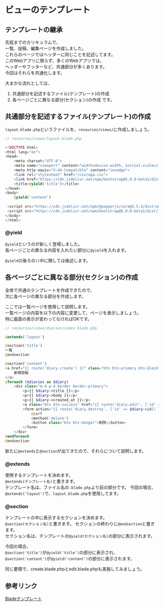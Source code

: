 # ビューのテンプレート

## テンプレートの継承
先程までのカリキュラムで、  
一覧、投稿、編集ページを作成しました。  
これらのページではヘッダーに同じことを記述してます。  
このWebアプリに限らず、多くのWebアプリでは、  
ヘッダーやフッターなど、共通部分が多くあります。  
今回はそれらを共通化します。  

大まかな流れとしては、
1. 共通部分を記述するファイル(テンプレート)の作成 
2. 各ページごとに異なる部分(セクション)の作成
です。

## 共通部分を記述するファイル(テンプレート)の作成 
`layout.blade.php`というファイルを、`resources/views/`に作成しましょう。  

```php
// resources/views/layout.blade.php

<!DOCTYPE html>
<html lang="en">
<head>
    <meta charset="UTF-8">
    <meta name="viewport" content="width=device-width, initial-scale=1.0">
    <meta http-equiv="X-UA-Compatible" content="ie=edge">
    <link rel="stylesheet" href="/css/app.css">
    <link href="https://cdn.jsdelivr.net/npm/bootstrap@5.0.0-beta1/dist/css/bootstrap.min.css" rel="stylesheet" integrity="sha384-giJF6kkoqNQ00vy+HMDP7azOuL0xtbfIcaT9wjKHr8RbDVddVHyTfAAsrekwKmP1" crossorigin="anonymous">
    <title>@yield('title')</title>
</head>
<body>
    @yield('content')
    
 <script src="https://cdn.jsdelivr.net/npm/@popperjs/core@2.5.4/dist/umd/popper.min.js" integrity="sha384-q2kxQ16AaE6UbzuKqyBE9/u/KzioAlnx2maXQHiDX9d4/zp8Ok3f+M7DPm+Ib6IU" crossorigin="anonymous"></script>
 <script src="https://cdn.jsdelivr.net/npm/bootstrap@5.0.0-beta1/dist/js/bootstrap.min.js" integrity="sha384-pQQkAEnwaBkjpqZ8RU1fF1AKtTcHJwFl3pblpTlHXybJjHpMYo79HY3hIi4NKxyj" crossorigin="anonymous"></script>
</body>
</html>
```

### @yield
`@yield`というのが新しく登場しました。  
各ページごとの異なる内容を入れたい部分に`@yield`を入れます。  

`@yield`の後ろの`()`中に関しては後述します。  

## 各ページごとに異なる部分(セクション)の作成
全体で共通のテンプレートを作成できたので、  
次に各ページの異なる部分を作成します。  

ここでは一覧ページを使用して説明します。  
一覧ページの内容を以下の内容に変更して、ページを表示しましょう。  
特に画面の表示が変わってなければOKです。  

```php
// resources/views/diaries/index.blade.php

@extends('layout')

@section('title')
一覧
@endsection

@section('content')
<a href="{{ route('diary.create') }}" class="btn btn-primary btn-block">
    新規投稿
</a>
@foreach ($diaries as $diary)
    <div class="m-4 p-4 border border-primary">
        <p>{{ $diary->title }}</p>
        <p>{{ $diary->body }}</p>
        <p>{{ $diary->created_at }}</p>
        <a class="btn btn-success" href="{{ route('diary.edit', ['id' => $diary->id]) }}">編集</a>
        <form action="{{ route('diary.destroy', ['id' => $diary->id]) }}" method="post" class="d-inline">
            @csrf
            @method('delete')
            <button class="btn btn-danger">削除</button>
        </form>
    </div>
@endforeach
@endsection
```

新たに`@extends`と`@section`が出てきたので、それらについて説明します。  

### @extends
使用するテンプレートを決めます。  
`@extends(テンプレート名)`と書きます。  
テンプレート名は、ファイル名の`.blade.php`より前の部分です。
今回の場合、`@extends('layout')`で、`layout.blade.php`を使用してます。  

### @section
テンプレートの中に表示するセクションを決めます。  
`@section(セクション名)`と書きます。
セクションの終わりに`@endsection`と書きます。  
セクション名は、テンプレートの`@yield(セクション名)`の部分に表示されます。  

今回の場合、  
`@section('title')`が`@yield('title')`の部分に表示され、    
`@section('content')`が`@yield('content')`の部分に表示されます。  

同じ要領で、create.blade.phpとedit.blade.phpも実施してみましょう。

## 参考リンク
[Bladeテンプレート](https://readouble.com/laravel/5.7/ja/blade.html)
